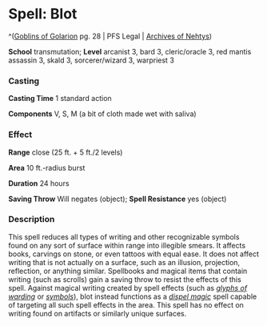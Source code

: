 # Spell: Blot

^([Goblins of Golarion][ss-blot] pg. 28 | PFS Legal | [Archives of Nehtys][sn-blot])

**School** transmutation; **Level** arcanist 3, bard 3, cleric/oracle 3, red mantis assassin 3, skald 3, sorcerer/wizard 3, warpriest 3

### Casting

**Casting Time** 1 standard action  

**Components** V, S, M (a bit of cloth made wet with saliva)

### Effect

**Range** close (25 ft. + 5 ft./2 levels)  

**Area** 10 ft.-radius burst  

**Duration** 24 hours  

**Saving Throw** Will negates (object); **Spell Resistance** yes (object)

### Description

This spell reduces all types of writing and other recognizable symbols found on any sort of surface within range into illegible smears. It affects books, carvings on stone, or even tattoos with equal ease. It does not affect writing that is not actually on a surface, such as an illusion, projection, reflection, or anything similar. Spellbooks and magical items that contain writing (such as scrolls) gain a saving throw to resist the effects of this spell. Against magical writing created by spell effects (such as _[glyphs of warding]_ or _[symbols]_), blot instead functions as a _[dispel magic]_ spell capable of targeting all such spell effects in the area. This spell has no effect on writing found on artifacts or similarly unique surfaces.

[ss-blot]: http://paizo.com/store/games/rolep
[sn-blot]: http://www.archivesofnethys.com/SpellDisplay.aspx?ItemName=Blot
[dispel magic]: http://www.archivesofnethys.com/SpellDisplay.aspx?ItemName=dispel%20magic
[glyphs of warding]: http://www.archivesofnethys.com/SpellDisplay.aspx?ItemName=glyphs%20of%20warding
[symbols]: http://www.archivesofnethys.com/SpellDisplay.aspx?ItemName=symbols